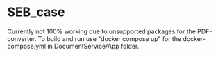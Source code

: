 # SEB_case
Currently not 100% working due to unsupported packages for the PDF-converter.
To build and run use "docker compose up" for the docker-compose.yml in DocumentService/App folder.
